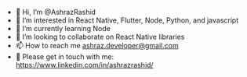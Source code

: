 - 👋 Hi, I’m @AshrazRashid
- 👀 I’m interested in React Native, Flutter, Node, Python, and javascript
- 🌱 I’m currently learning Node
- 💞️ I’m looking to collaborate on React Native libraries
- 📫 How to reach me ashraz.developer@gmail.com
- 📧 Please get in touch with me: https://www.linkedin.com/in/ashrazrashid/

<!---
AshrazRashid/AshrazRashid is a ✨ special ✨ repository because its `README.md` (this file) appears on your GitHub profile.
You can click the Preview link to take a look at your changes.
--->
